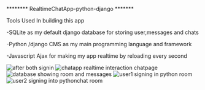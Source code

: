 ******** RealtimeChatApp-python-django *******

Tools Used In building this app

-SQLite as my default django database for storing user,messages and chats

-Python /django CMS as my main programming language and framework

-Javascript Ajax for making my app realtime by reloading every second 

![after both signin](https://user-images.githubusercontent.com/46854325/223476069-e7f75402-55f6-48e7-b127-6d75599291b6.jpg)
![chatapp realtime interaction chatpage](https://user-images.githubusercontent.com/46854325/223476072-78b16c02-afe0-4260-a971-81aedc1dc1b7.jpg)
![database showing room and messages](https://user-images.githubusercontent.com/46854325/223476075-23c8d3d7-ef0f-4936-8a30-e2ba5dd94243.jpg)
![user1 signing in python room](https://user-images.githubusercontent.com/46854325/223476076-6ddf9422-4c72-4895-83de-e80ec931885e.jpg)
![user2 signing into pythonchat room](https://user-images.githubusercontent.com/46854325/223476078-42409a08-d780-4177-8d11-cb9fd2a7f83b.jpg)
